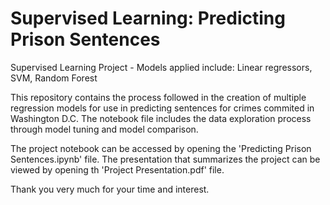 # Supervised Learning: Predicting Prison Sentences
Supervised Learning Project - Models applied include: Linear regressors, SVM, Random Forest

This repository contains the process followed in the creation of multiple regression models for use in predicting sentences for crimes commited in Washington D.C. The notebook file includes the data exploration process through model tuning and model comparison.

The project notebook can be accessed by opening the 'Predicting Prison Sentences.ipynb' file. The presentation that summarizes the project can be viewed by opening th 'Project Presentation.pdf' file.

Thank you very much for your time and interest.
